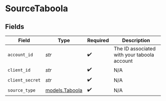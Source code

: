 # SourceTaboola


## Fields

| Field                                       | Type                                        | Required                                    | Description                                 |
| ------------------------------------------- | ------------------------------------------- | ------------------------------------------- | ------------------------------------------- |
| `account_id`                                | *str*                                       | :heavy_check_mark:                          | The ID associated with your taboola account |
| `client_id`                                 | *str*                                       | :heavy_check_mark:                          | N/A                                         |
| `client_secret`                             | *str*                                       | :heavy_check_mark:                          | N/A                                         |
| `source_type`                               | [models.Taboola](../models/taboola.md)      | :heavy_check_mark:                          | N/A                                         |